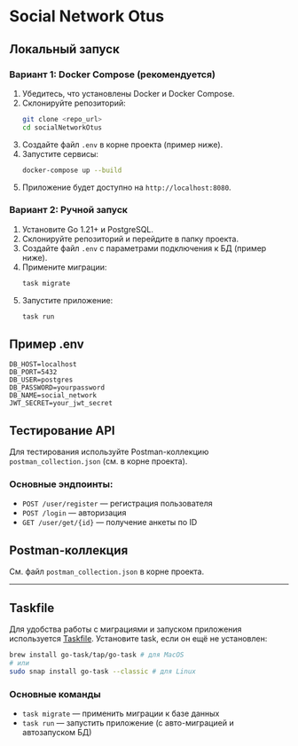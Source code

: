 # Social Network Otus

## Локальный запуск

### Вариант 1: Docker Compose (рекомендуется)

1. Убедитесь, что установлены Docker и Docker Compose.
2. Склонируйте репозиторий:
   ```bash
   git clone <repo_url>
   cd socialNetworkOtus
   ```
3. Создайте файл `.env` в корне проекта (пример ниже).
4. Запустите сервисы:
   ```bash
   docker-compose up --build
   ```
5. Приложение будет доступно на `http://localhost:8080`.

### Вариант 2: Ручной запуск

1. Установите Go 1.21+ и PostgreSQL.
2. Склонируйте репозиторий и перейдите в папку проекта.
3. Создайте файл `.env` с параметрами подключения к БД (пример ниже).
4. Примените миграции:
   ```bash
   task migrate
   ```
5. Запустите приложение:
   ```bash
   task run
   ```

## Пример .env
```
DB_HOST=localhost
DB_PORT=5432
DB_USER=postgres
DB_PASSWORD=yourpassword
DB_NAME=social_network
JWT_SECRET=your_jwt_secret
```

## Тестирование API

Для тестирования используйте Postman-коллекцию `postman_collection.json` (см. в корне проекта).

### Основные эндпоинты:
- `POST /user/register` — регистрация пользователя
- `POST /login` — авторизация
- `GET /user/get/{id}` — получение анкеты по ID

## Postman-коллекция
См. файл `postman_collection.json` в корне проекта.

---

## Taskfile

Для удобства работы с миграциями и запуском приложения используется [Taskfile](https://taskfile.dev/). Установите task, если он ещё не установлен:

```bash
brew install go-task/tap/go-task # для MacOS
# или
sudo snap install go-task --classic # для Linux
```

### Основные команды
- `task migrate` — применить миграции к базе данных
- `task run` — запустить приложение (с авто-миграцией и автозапуском БД) 